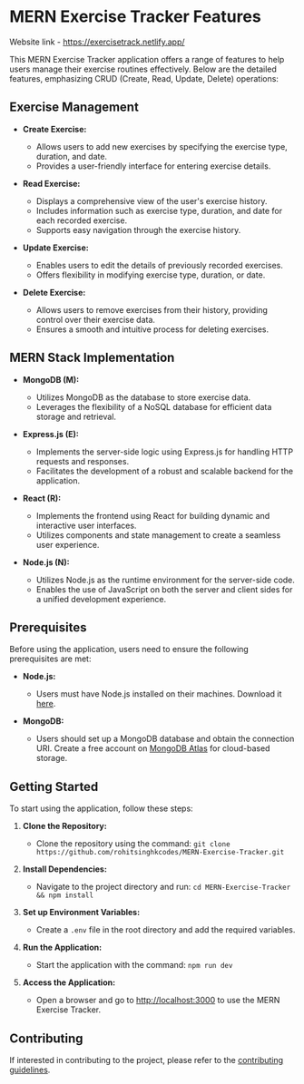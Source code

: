 # MERN Exercise Tracker Features

Website link -  https://exercisetrack.netlify.app/

This MERN Exercise Tracker application offers a range of features to help users manage their exercise routines effectively. Below are the detailed features, emphasizing CRUD (Create, Read, Update, Delete) operations:

## Exercise Management

- **Create Exercise:**
  - Allows users to add new exercises by specifying the exercise type, duration, and date.
  - Provides a user-friendly interface for entering exercise details.

- **Read Exercise:**
  - Displays a comprehensive view of the user's exercise history.
  - Includes information such as exercise type, duration, and date for each recorded exercise.
  - Supports easy navigation through the exercise history.

- **Update Exercise:**
  - Enables users to edit the details of previously recorded exercises.
  - Offers flexibility in modifying exercise type, duration, or date.

- **Delete Exercise:**
  - Allows users to remove exercises from their history, providing control over their exercise data.
  - Ensures a smooth and intuitive process for deleting exercises.

## MERN Stack Implementation

- **MongoDB (M):**
  - Utilizes MongoDB as the database to store exercise data.
  - Leverages the flexibility of a NoSQL database for efficient data storage and retrieval.

- **Express.js (E):**
  - Implements the server-side logic using Express.js for handling HTTP requests and responses.
  - Facilitates the development of a robust and scalable backend for the application.

- **React (R):**
  - Implements the frontend using React for building dynamic and interactive user interfaces.
  - Utilizes components and state management to create a seamless user experience.

- **Node.js (N):**
  - Utilizes Node.js as the runtime environment for the server-side code.
  - Enables the use of JavaScript on both the server and client sides for a unified development experience.

## Prerequisites

Before using the application, users need to ensure the following prerequisites are met:

- **Node.js:**
  - Users must have Node.js installed on their machines. Download it [here](https://nodejs.org/).

- **MongoDB:**
  - Users should set up a MongoDB database and obtain the connection URI. Create a free account on [MongoDB Atlas](https://www.mongodb.com/cloud/atlas) for cloud-based storage.

## Getting Started

To start using the application, follow these steps:

1. **Clone the Repository:**
   - Clone the repository using the command: `git clone https://github.com/rohitsinghkcodes/MERN-Exercise-Tracker.git`

2. **Install Dependencies:**
   - Navigate to the project directory and run: `cd MERN-Exercise-Tracker && npm install`

3. **Set up Environment Variables:**
   - Create a `.env` file in the root directory and add the required variables.

4. **Run the Application:**
   - Start the application with the command: `npm run dev`

5. **Access the Application:**
   - Open a browser and go to [http://localhost:3000](http://localhost:3000) to use the MERN Exercise Tracker.

## Contributing

If interested in contributing to the project, please refer to the [contributing guidelines](CONTRIBUTING.md).
